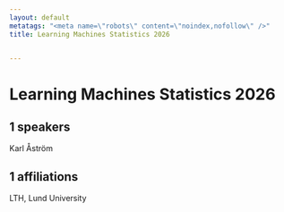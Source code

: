 ```yaml
---
layout: default
metatags: "<meta name=\"robots\" content=\"noindex,nofollow\" />"
title: Learning Machines Statistics 2026


---
```


# Learning Machines Statistics 2026



## 1 speakers

Karl Åström

## 1 affiliations

LTH, Lund University

